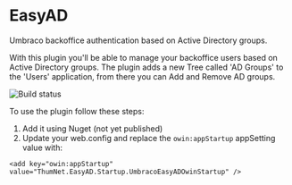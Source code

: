 # EasyAD
Umbraco backoffice authentication based on Active Directory groups.

With this plugin you'll be able to manage your backoffice users based on Active Directory groups.
The plugin adds a new Tree called 'AD Groups' to the 'Users' application, from there you can Add and Remove AD groups.

![Build status](https://ci.appveyor.com/api/projects/status/github/thumnet/easyad?branch=master&svg=true)

To use the plugin follow these steps:
1. Add it using Nuget (not yet published)
2. Update your web.config and replace the `owin:appStartup` appSetting value with:
```
<add key="owin:appStartup" value="ThumNet.EasyAD.Startup.UmbracoEasyADOwinStartup" />
```
